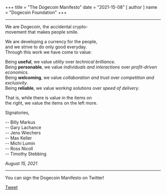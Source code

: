 +++
title = "The Dogecoin Manifesto"
date = "2021-15-08"
[ author ]
  name = "Dogecoin Foundation"
+++

---

We are Dogecoin, the accidental crypto-</br>
movement that makes people smile. 

We are developing a currency for the people, </br>
and we strive to do only good everyday.</br>
Through this work we have come to value:

Being **useful**, we value *utility* over *technical brilliance*.</br>
Being **personable**, we value *individuals and interactions* over *profit-driven economics*.</br>
Being **welcoming**, we value *collaboration and trust* over *competition and exclusivity*.</br>
Being **reliable**, we value *working solutions* over *speed of delivery*. </br>

That is, while there is value in the items on</br>
the right, we value the items on the left more.

Signatories, 

  -- Billy Markus</br>
  -- Gary Lachance</br>
  -- Jens Wiechers</br>
  -- Max Keller</br>
  -- Michi Lumin</br>
  -- Ross Nicoll</br>
  -- Timothy Stebbing

_August 15, 2021_

---

<div class='center'>
You can sign the Dogecoin Manifesto on Twitter!

<a href="https://twitter.com/share?ref_src=twsrc%5Etfw" class="twitter-share-button" data-size="large" data-text="I&#39;m signing the Dogecoin Manifesto! @dogecoinFdn @dogecoin" data-url="https://foundation.dogecoin.com/manifesto" data-hashtags="dogecoinManifesto" data-related="dogecoinFdn,dogecoin" data-show-count="false">Tweet</a><script async src="https://platform.twitter.com/widgets.js" charset="utf-8"></script>
</div>
